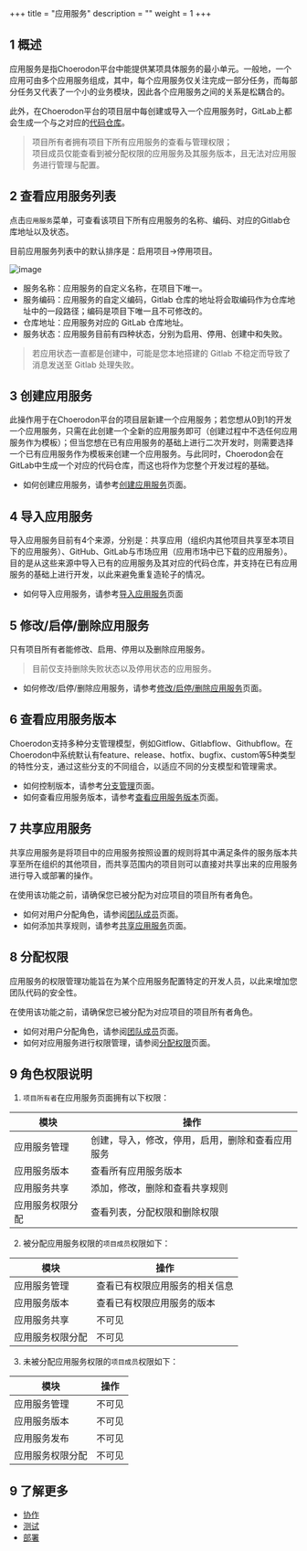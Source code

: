 +++
title = "应用服务"
description = ""
weight = 1
+++

## 1 概述

应用服务是指Choerodon平台中能提供某项具体服务的最小单元。一般地，一个应用可由多个应用服务组成，其中，每个应用服务仅关注完成一部分任务，而每部分任务又代表了一个小的业务模块，因此各个应用服务之间的关系是松耦合的。

此外，在Choerodon平台的项目层中每创建或导入一个应用服务时，GitLab上都会生成一个与之对应的[代码仓库](../code-manage/repository)。

> 项目所有者拥有项目下所有应用服务的查看与管理权限；  
> 项目成员仅能查看到被分配权限的应用服务及其服务版本，且无法对应用服务进行管理与配置。

## 2 查看应用服务列表

点击`应用服务`菜单，可查看该项目下所有应用服务的名称、编码、对应的Gitlab仓库地址以及状态。

目前应用服务列表中的默认排序是：启用项目->停用项目。

![image](/docs/user-guide/development/application-service/image/app-service-01.png)


* 服务名称：应用服务的自定义名称，在项目下唯一。
* 服务编码：应用服务的自定义编码，Gitlab 仓库的地址将会取编码作为仓库地址中的一段路径；编码是项目下唯一且不可修改的。
* 仓库地址：应用服务对应的 GitLab 仓库地址。
* 服务状态：应用服务目前有四种状态，分别为启用、停用、创建中和失败。

> 若应用状态一直都是创建中，可能是您本地搭建的 Gitlab 不稳定而导致了消息发送至 Gitlab 处理失败。

## 3 创建应用服务

此操作用于在Choerodon平台的项目层新建一个应用服务；若您想从0到1的开发一个应用服务，只需在此创建一个全新的应用服务即可（创建过程中不选任何应用服务作为模板）；但当您想在已有应用服务的基础上进行二次开发时，则需要选择一个已有应用服务作为模板来创建一个应用服务。与此同时，Choerodon会在GitLab中生成一个对应的代码仓库，而这也将作为您整个开发过程的基础。

* 如何创建应用服务，请参考[创建应用服务](./create-app-service)页面。


## 4 导入应用服务
导入应用服务目前有4个来源，分别是：共享应用（组织内其他项目共享至本项目下的应用服务）、GitHub、GitLab与市场应用（应用市场中已下载的应用服务）。目的是从这些来源中导入已有的应用服务及其对应的代码仓库，并支持在已有应用服务的基础上进行开发，以此来避免重复造轮子的情况。 

* 如何导入应用服务，请参考[导入应用服务](./import)页面

## 5 修改/启停/删除应用服务

只有项目所有者能修改、启用、停用以及删除应用服务。
> 目前仅支持删除失败状态以及停用状态的应用服务。

* 如何修改/启停/删除应用服务，请参考[修改/启停/删除应用服务](./app-opts)页面。

## 6 查看应用服务版本

Choerodon支持多种分支管理模型，例如Gitflow、Gitlabflow、Githubflow。在Choerodon中系统默认有feature、release、hotfix、bugfix、custom等5种类型的特性分支，通过这些分支的不同组合，以适应不同的分支模型和管理需求。

* 如何控制版本，请参考[分支管理](../code-manage/manage-branch)页面。
* 如何查看应用服务版本，请参考[查看应用服务版本](./check)页面。

## 7 共享应用服务

共享应用服务是将项目中的应用服务按照设置的规则将其中满足条件的服务版本共享至所在组织的其他项目，而共享范围内的项目则可以直接对共享出来的应用服务进行导入或部署的操作。  

在使用该功能之前，请确保您已被分配为对应项目的项目所有者角色。  


* 如何对用户分配角色，请参阅[团队成员](../../cooperation/teammember)页面。
* 如何添加共享规则，请参考[共享应用服务](./sharing)页面。

## 8 分配权限

应用服务的权限管理功能旨在为某个应用服务配置特定的开发人员，以此来增加您团队代码的安全性。

在使用该功能之前，请确保您已被分配为对应项目的项目所有者角色。

* 如何对用户分配角色，请参阅[团队成员](../../cooperation/teammember)页面。
* 如何对应用服务进行权限管理，请参阅[分配权限](./permission)页面。

## 9 角色权限说明

1. `项目所有者`在应用服务页面拥有以下权限：

模块|操作
-|-|
应用服务管理|创建，导入，修改，停用，启用，删除和查看应用服务
应用服务版本|查看所有应用服务版本
应用服务共享|添加，修改，删除和查看共享规则
应用服务权限分配|查看列表，分配权限和删除权限

2. 被分配应用服务权限的`项目成员`权限如下：

模块|操作
-|-|
应用服务管理|查看已有权限应用服务的相关信息
应用服务版本|查看已有权限应用服务的版本
应用服务共享|不可见
应用服务权限分配|不可见

3. 未被分配应用服务权限的`项目成员`权限如下：

模块|操作
-|-|
应用服务管理|不可见
应用服务版本|不可见
应用服务发布|不可见
应用服务权限分配|不可见
## 9 了解更多

* [协作](../../cooperation)
* [测试](../../test)
* [部署](../../deploy)